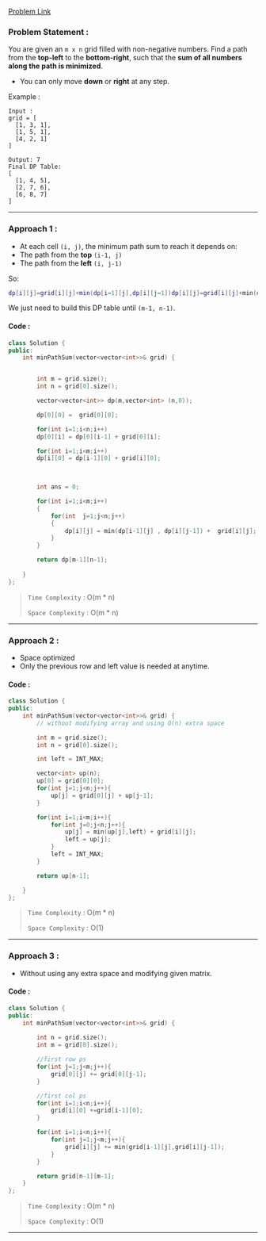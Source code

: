 [Problem Link](https://leetcode.com/problems/minimum-path-sum/description/)
### Problem Statement : 

You are given an `m x n` grid filled with non-negative numbers. Find a path from the **top-left** to the **bottom-right**, such that the **sum of all numbers along the path is minimized**.

- You can only move **down** or **right** at any step.

Example :

```
Input :
grid = [
  [1, 3, 1],
  [1, 5, 1],
  [4, 2, 1]
]

Output: 7
Final DP Table:
[
  [1, 4, 5],
  [2, 7, 6],
  [6, 8, 7]
]
```


---

### Approach 1 :

- At each cell `(i, j)`, the minimum path sum to reach it depends on:
- The path from the **top** `(i-1, j)`
- The path from the **left** `(i, j-1)`
    
So:

``` lua
dp[i][j]=grid[i][j]+min⁡(dp[i−1][j],dp[i][j−1])dp[i][j]=grid[i][j]+min(dp[i−1][j],dp[i][j−1])
```


We just need to build this DP table until `(m-1, n-1)`.

#### Code :

```cpp
class Solution {
public:
    int minPathSum(vector<vector<int>>& grid) {


        int m = grid.size();
        int n = grid[0].size();

        vector<vector<int>> dp(m,vector<int> (n,0));

        dp[0][0] =  grid[0][0];

        for(int i=1;i<n;i++)
        dp[0][i] = dp[0][i-1] + grid[0][i];

        for(int i=1;i<m;i++)
        dp[i][0] = dp[i-1][0] + grid[i][0];

      

        int ans = 0;

        for(int i=1;i<m;i++)
        {
            for(int  j=1;j<n;j++)
            {
                dp[i][j] = min(dp[i-1][j] , dp[i][j-1]) +  grid[i][j];
            }
        }

        return dp[m-1][n-1];
        
    }
};
```

> `Time Complexity` : O(m * n)
> 
> `Space Complexity` : O(m * n)

---

### Approach 2 :

- Space optimized
- Only the previous row and left value is needed at anytime.

#### Code :

``` cpp
class Solution {
public:
    int minPathSum(vector<vector<int>>& grid) {
        // without modifying array and using O(n) extra space

        int m = grid.size();
        int n = grid[0].size();

        int left = INT_MAX;

        vector<int> up(n);
        up[0] = grid[0][0];
        for(int j=1;j<n;j++){
            up[j] = grid[0][j] + up[j-1];
        }

        for(int i=1;i<m;i++){
            for(int j=0;j<n;j++){
                up[j] = min(up[j],left) + grid[i][j];
                left = up[j];
            }
            left = INT_MAX;
        }

        return up[n-1];

    }
};
```

> `Time Complexity` : O(m * n)
> 
> `Space Complexity` : O(1)


---

### Approach 3 :

- Without using any extra space and modifying given matrix.

#### Code :

``` cpp
class Solution {
public:
    int minPathSum(vector<vector<int>>& grid) {
        
        int n = grid.size();
        int m = grid[0].size();

        //first row ps
        for(int j=1;j<m;j++){
            grid[0][j] += grid[0][j-1];
        }

        //first col ps
        for(int i=1;i<n;i++){
            grid[i][0] +=grid[i-1][0];
        }

        for(int i=1;i<n;i++){
            for(int j=1;j<m;j++){
                grid[i][j] += min(grid[i-1][j],grid[i][j-1]);
            }
        }

        return grid[n-1][m-1];
    }
};

```

> `Time Complexity` : O(m * n)
> 
> `Space Complexity` : O(1)

---
